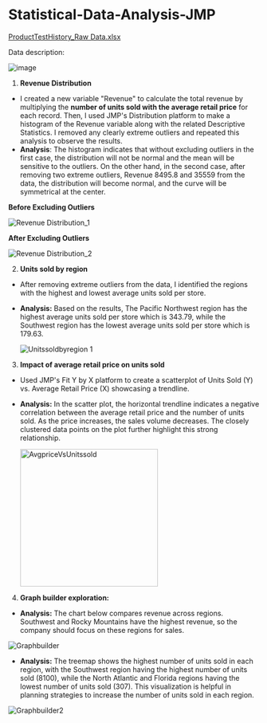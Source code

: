 # Statistical-Data-Analysis-JMP
[ProductTestHistory_Raw Data.xlsx](https://github.com/VibhaK93/Statistical-Data-Analysis-JMP/files/12786835/ProductTestHistory_Raw.Data.xlsx)

Data description: 

![image](https://github.com/VibhaK93/Statistical-Data-Analysis-JMP/assets/146596962/ad66e0b5-50db-4dda-9d46-6ab0de06625d)

1. **Revenue Distribution**
 - I created a new variable "Revenue" to calculate the total revenue by multiplying the **number of units sold with the average retail price** for each record. Then, I used JMP's Distribution platform to make a histogram of the Revenue variable along with the related Descriptive Statistics. I removed any clearly extreme outliers and repeated this analysis to observe the results.
 - **Analysis**: The histogram indicates that without excluding outliers in the first case, the distribution will not be normal and the mean will be sensitive to the outliers. On the other hand, in the second case, after removing two extreme outliers, Revenue 8495.8 and 35559 from the data, the distribution will become normal, and the curve will be symmetrical at the center.

**Before Excluding Outliers** 

![Revenue Distribution_1](https://github.com/VibhaK93/Statistical-Data-Analysis-JMP/assets/146596962/ff3e7522-8e3d-4ca6-b720-9a73daeafcbf)

**After Excluding Outliers**

![Revenue Distribution_2](https://github.com/VibhaK93/Statistical-Data-Analysis-JMP/assets/146596962/b96a5740-8b32-47eb-bb05-96fa89fccb95)

2. **Units sold by region**
- After removing extreme outliers from the data, I identified the regions with the highest and lowest average units sold per store.
- **Analysis:** Based on the results, The Pacific Northwest region has the highest average units sold per store which is 343.79, while the Southwest region has the lowest average units sold per store which is 179.63.

  ![Unitssoldbyregion 1](https://github.com/VibhaK93/Statistical-Data-Analysis-JMP/assets/146596962/a45ceeba-ee8c-49f2-a4aa-962d859b3f80)

3. **Impact of average retail price on units sold**
- Used JMP's Fit Y by X platform to create a scatterplot of Units Sold (Y) vs. Average Retail Price (X) showcasing a trendline.
- **Analysis:** In the scatter plot, the horizontal trendline indicates a negative correlation between the average retail price and the number of units sold. As the price increases, the sales volume decreases. The closely clustered data points on the plot further highlight this strong relationship.

  <img width="276" alt="AvgpriceVsUnitssold" src="https://github.com/VibhaK93/Statistical-Data-Analysis-JMP/assets/146596962/d2724ac3-6dc1-4612-9ab2-dc695a23c8e5">

4. **Graph builder exploration:**
- **Analysis:** The chart below compares revenue across regions. Southwest and Rocky Mountains have the highest revenue, so the company should focus on these regions for sales.
  
 ![Graphbuilder](https://github.com/VibhaK93/Statistical-Data-Analysis-JMP/assets/146596962/5b68b1aa-e215-49ae-986a-2e91f264ea25)
 
- **Analysis:** The treemap shows the highest number of units sold in each region, with the Southwest region having the highest number of units sold (8100), while the North Atlantic and Florida regions having the lowest number of units sold (307). This visualization is helpful in planning strategies to increase the number of units sold in each region.
  
 ![Graphbuilder2](https://github.com/VibhaK93/Statistical-Data-Analysis-JMP/assets/146596962/30f1c455-d9d3-4b3e-8763-d3d90f4a8291)
